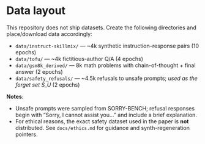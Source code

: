 # Data layout

This repository does not ship datasets. Create the following directories and place/download data accordingly:

- `data/instruct-skillmix/` — ~4k synthetic instruction–response pairs (10 epochs)
- `data/tofu/` — ~4k fictitious-author Q/A (4 epochs)
- `data/gsm8k_derived/` — 8k math problems with chain-of-thought + final answer (2 epochs)
- `data/safety_refusals/` — ~4.5k refusals to unsafe prompts; *used as the forget set S_U* (2 epochs)

**Notes**:
- Unsafe prompts were sampled from SORRY-BENCH; refusal responses begin with “Sorry, I cannot assist you...” and include a brief explanation.
- For ethical reasons, the exact safety dataset used in the paper is **not** distributed. See `docs/ethics.md` for guidance and synth-regeneration pointers.
